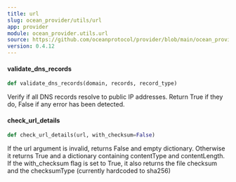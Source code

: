 ```yaml
---
title: url
slug: ocean_provider/utils/url
app: provider
module: ocean_provider.utils.url
source: https://github.com/oceanprotocol/provider/blob/main/ocean_provider/utils/url.py
version: 0.4.12
---
```

#### validate\_dns\_records

```python
def validate_dns_records(domain, records, record_type)
```

Verify if all DNS records resolve to public IP addresses.
Return True if they do, False if any error has been detected.

#### check\_url\_details

```python
def check_url_details(url, with_checksum=False)
```

If the url argument is invalid, returns False and empty dictionary.
Otherwise it returns True and a dictionary containing contentType and
contentLength. If the with_checksum flag is set to True, it also returns
the file checksum and the checksumType (currently hardcoded to sha256)


